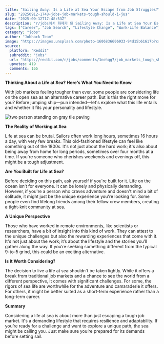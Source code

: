 ```yaml
---
title: "Sailing Away: Is a Life at Sea Your Escape from Job Struggles?"
slug: "20250912-1748-jobs-job-markets-tough-should-i-jus"
date: "2025-09-12T17:48:53Z"
description: "r/jobs에서 화제가 된 Sailing Away: Is a Life at Sea Your Escape from Job Struggles?에 대한 깊이 있는 분석과 인사이트"
tags: ["Career", "Job Search", "Lifestyle Change", "Work-Life Balance"]
category: "jobs"
author: "Jobhack Team"
image: "https://images.unsplash.com/photo-1606836606933-94d15b61617b?crop=entropy&cs=tinysrgb&fit=max&fm=jpg&ixid=M3w3OTU0NDF8MHwxfHNlYXJjaHwyN3x8am9iJTIwc2VhcmNofGVufDF8MHx8fDE3NTc2OTkzMTN8MA&ixlib=rb-4.1.0&q=80&w=1080"
source:
  platform: "Reddit"
  subreddit: "jobs"
  url: "https://reddit.com/r/jobs/comments/1nehqg7/job_markets_tough_should_i_just_live_a_life_at_sea/"
  upvotes: 419
  comments: 165
---
```


**Thinking About a Life at Sea? Here's What You Need to Know**

With job markets feeling tougher than ever, some people are considering life on the open sea as an alternative career path. But is this the right move for you? Before jumping ship—pun intended—let's explore what this life entails and whether it fits your personality and lifestyle.

![two person standing on gray tile paving](https://images.unsplash.com/photo-1455849318743-b2233052fcff?crop=entropy&cs=tinysrgb&fit=max&fm=jpg&ixid=M3w3OTU0NDF8MHwxfHNlYXJjaHwyfHxjYXJlZXJ8ZW58MXwwfHx8MTc1NzY5OTMxM3ww&ixlib=rb-4.1.0&q=80&w=1080)

**The Reality of Working at Sea**

Life at sea can be brutal. Sailors often work long hours, sometimes 16 hours a day, with very few breaks. This old-fashioned lifestyle can feel like something out of the 1800s. It's not just about the hard work; it's also about being away from home for long periods, sometimes over four months at a time. If you're someone who cherishes weekends and evenings off, this might be a tough adjustment.

**Are You Built for Life at Sea?**

Before deciding on this path, ask yourself if you're built for it. Life on the ocean isn’t for everyone. It can be lonely and physically demanding. However, if you're a person who craves adventure and doesn't mind a bit of solitude, it might just be the unique experience you're looking for. Some people even find lifelong friends among their fellow crew members, creating a tight-knit community at sea.

**A Unique Perspective**

Those who have worked in remote environments, like scientists or researchers, have a bit of insight into this kind of work. They can attest to the unique challenges but also the rewarding experiences that come with it. It's not just about the work; it’s about the lifestyle and the stories you'll gather along the way. If you’re seeking something different from the typical 9-to-5 grind, this could be an exciting alternative.

**Is It Worth Considering?**

The decision to live a life at sea shouldn't be taken lightly. While it offers a break from traditional job markets and a chance to see the world from a different perspective, it comes with significant challenges. For some, the rigors of sea life are worthwhile for the adventure and camaraderie it offers. For others, it might be better suited as a short-term experience rather than a long-term career.

**Summary**

Considering a life at sea is about more than just escaping a tough job market. It's a demanding lifestyle that requires resilience and adaptability. If you’re ready for a challenge and want to explore a unique path, the sea might be calling you. Just make sure you’re prepared for its demands before setting sail.